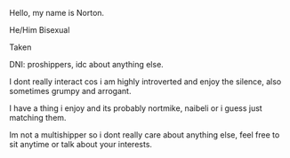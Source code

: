 Hello, my name is Norton.

He/Him  Bisexual 

Taken

DNI: proshippers, idc about anything else.

I dont really interact cos i am highly introverted and enjoy the silence, also sometimes grumpy and arrogant.

I have a thing i enjoy and its probably nortmike, naibeli or i guess just matching them.


Im not a multishipper so i dont really care about anything else, feel free to sit anytime or talk about your interests.
